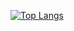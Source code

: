 [![Top Langs](https://github-readme-stats.vercel.app/api/top-langs/?username=kotoff-studio&langs_count=5&theme=onedark&layout=compact&hide=c,java)](https://github.com/anuraghazra/github-readme-stats)

<!--
**kotoff-studio/kotoff-studio** is a ✨ _special_ ✨ repository because its `README.md` (this file) appears on your GitHub profile.

Here are some ideas to get you started:

- 🔭 I’m currently working on ...
- 🌱 I’m currently learning ...
- 👯 I’m looking to collaborate on ...
- 🤔 I’m looking for help with ...
- 💬 Ask me about ...
- 📫 How to reach me: ...
- 😄 Pronouns: ...
- ⚡ Fun fact: ...
-->
